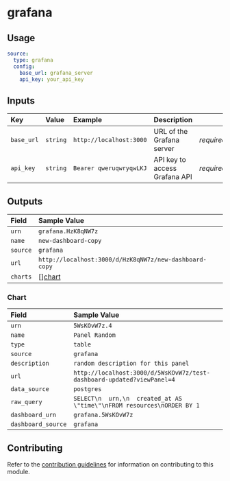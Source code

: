 # grafana

## Usage

```yaml
source:
  type: grafana
  config:
    base_url: grafana_server
    api_key: your_api_key
```

## Inputs

| Key | Value | Example | Description |    |
| :-- | :---- | :------ | :---------- | :- |
| `base_url` | `string` | `http://localhost:3000` | URL of the Grafana server | *required* |
| `api_key` | `string` | `Bearer qweruqwryqwLKJ` | API key to access Grafana API | *required* |

## Outputs

| Field | Sample Value |
| :---- | :---- |
| `urn` | `grafana.HzK8qNW7z` |
| `name` | `new-dashboard-copy` |
| `source` | `grafana` |
| `url` | `http://localhost:3000/d/HzK8qNW7z/new-dashboard-copy` |
| `charts` | [][chart](#chart) |

### Chart

| Field | Sample Value |
| :---- | :---- |
| `urn` | `5WsKOvW7z.4` |
| `name` | `Panel Random` |
| `type` | `table` |
| `source` | `grafana` |
| `description` | `random description for this panel` |
| `url` | `http://localhost:3000/d/5WsKOvW7z/test-dashboard-updated?viewPanel=4` |
| `data_source` | `postgres` |
| `raw_query` | `SELECT\n  urn,\n  created_at AS \"time\"\nFROM resources\nORDER BY 1` |
| `dashboard_urn` | `grafana.5WsKOvW7z` |
| `dashboard_source` | `grafana` |

## Contributing

Refer to the [contribution guidelines](../../../docs/contribute/guide.md#adding-a-new-extractor) for information on contributing to this module.
